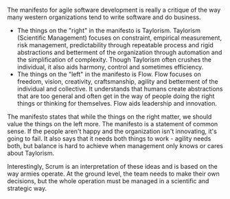 The manifesto for agile software development is really a critique of the way many western organizations tend to write software and do business.

- The things on the "right" in the manifesto is Taylorism. Taylorism (Scientific Management) focuses on constraint, empirical measurement, risk management, predictability through repeatable process and rigid abstractions and betterment of the organization through automation and the simplification of complexity. Though Taylorism often crushes the individual, it also aids harmony, control and sometimes efficiency.
- The things on the "left" in the manifesto is Flow. Flow focuses on freedom, vision, creativity, craftsmanship, agility and betterment of the individual and collective. It understands that humans create abstractions that are too general and often get in the way of people doing the right things or thinking for themselves. Flow aids leadership and innovation.

The manifesto states that while the things on the right matter, we should value the things on the left more. The manifesto is a statement of common sense. If the people aren't happy and the organization isn't innovating, it's going to fail. It also says that it needs both things to work - agility needs both, but balance is hard to achieve when management only knows or cares about Taylorism.

Interestingly, Scrum is an interpretation of these ideas and is based on the way armies operate. At the ground level, the team needs to make their own decisions, but the whole operation must be managed in a scientific and strategic way.
